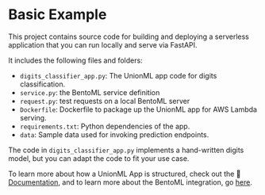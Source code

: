 # Basic Example

This project contains source code for building and deploying a serverless application
that you can run locally and serve via FastAPI.

It includes the following files and folders:

- `digits_classifier_app.py`: The UnionML app code for digits classification.
- `service.py`: the BentoML service definition
- `request.py`: test requests on a local BentoML server
- `Dockerfile`: Dockerfile to package up the UnionML app for AWS Lambda serving.
- `requirements.txt`: Python dependencies of the app.
- `data`: Sample data used for invoking prediction endpoints.

The code in `digits_classifier_app.py` implements a hand-written digits model, but you can adapt the code to
fit your use case.

To learn more about how a UnionML App is structured, check out the
📖 [Documentation](https://unionml.readthedocs.io/en/latest/index.html), and to learn
more about the BentoML integration, go [here](https://unionml.readthedocs.io/en/latest/serving_bentoml.html).
